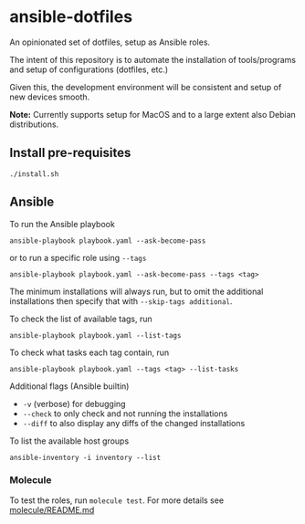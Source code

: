# ansible-dotfiles

An opinionated set of dotfiles, setup as Ansible roles.

The intent of this repository is to automate the installation of tools/programs and
setup of configurations (dotfiles, etc.)

Given this, the development environment will be consistent and setup of new devices
smooth.

**Note:** Currently supports setup for MacOS and to a large extent also Debian
distributions.

## Install pre-requisites

`./install.sh`

## Ansible

To run the Ansible playbook

`ansible-playbook playbook.yaml --ask-become-pass`

or to run a specific role using `--tags`

`ansible-playbook playbook.yaml --ask-become-pass --tags <tag>`

The minimum installations will always run, but to omit the additional installations
then specify that with `--skip-tags additional`.

To check the list of available tags, run

`ansible-playbook playbook.yaml --list-tags`

To check what tasks each tag contain, run

`ansible-playbook playbook.yaml --tags <tag> --list-tasks`

Additional flags (Ansible builtin)

* `-v` (verbose) for debugging
* `--check` to only check and not running the installations
* `--diff` to also display any diffs of the changed installations

To list the available host groups

`ansible-inventory -i inventory --list`

### Molecule

To test the roles, run `molecule test`. For more details see [molecule/README.md](molecule/README.md)
